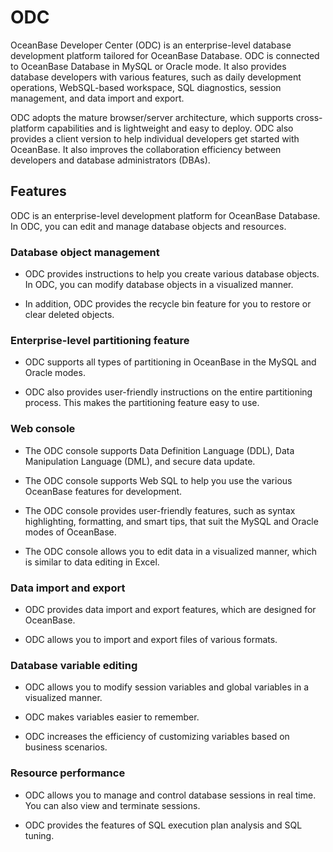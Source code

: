 # ODC

OceanBase Developer Center (ODC) is an enterprise-level database development platform tailored for OceanBase Database. ODC is connected to OceanBase Database in MySQL or Oracle mode. It also provides database developers with various features, such as daily development operations, WebSQL-based workspace, SQL diagnostics, session management, and data import and export.

ODC adopts the mature browser/server architecture, which supports cross-platform capabilities and is lightweight and easy to deploy. ODC also provides a client version to help individual developers get started with OceanBase. It also improves the collaboration efficiency between developers and database administrators (DBAs).

## Features

ODC is an enterprise-level development platform for OceanBase Database. In ODC, you can edit and manage database objects and resources.

### Database object management

* ODC provides instructions to help you create various database objects. In ODC, you can modify database objects in a visualized manner.

* In addition, ODC provides the recycle bin feature for you to restore or clear deleted objects.

### Enterprise-level partitioning feature

* ODC supports all types of partitioning in OceanBase in the MySQL and Oracle modes.

* ODC also provides user-friendly instructions on the entire partitioning process. This makes the partitioning feature easy to use.

### Web console

* The ODC console supports Data Definition Language (DDL), Data Manipulation Language (DML), and secure data update.

* The ODC console supports Web SQL to help you use the various OceanBase features for development.

* The ODC console provides user-friendly features, such as syntax highlighting, formatting, and smart tips, that suit the MySQL and Oracle modes of OceanBase.

* The ODC console allows you to edit data in a visualized manner, which is similar to data editing in Excel.

### Data import and export

* ODC provides data import and export features, which are designed for OceanBase.

* ODC allows you to import and export files of various formats.

### Database variable editing

* ODC allows you to modify session variables and global variables in a visualized manner.

* ODC makes variables easier to remember.

* ODC increases the efficiency of customizing variables based on business scenarios.

### Resource performance

* ODC allows you to manage and control database sessions in real time. You can also view and terminate sessions.

* ODC provides the features of SQL execution plan analysis and SQL tuning.
